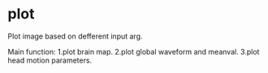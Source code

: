 # plot
Plot image based on defferent input arg.

Main function:
1.plot brain map.
2.plot global waveform and meanval.
3.plot head motion parameters.
